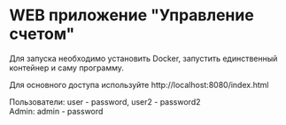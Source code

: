 # WEB приложение "Управление счетом"

Для запуска необходимо установить Docker, запустить единственный контейнер и саму программу.

Для основного доступа используйте http://localhost:8080/index.html

Пользователи: user - password, user2 - password2  
Admin: admin - password
